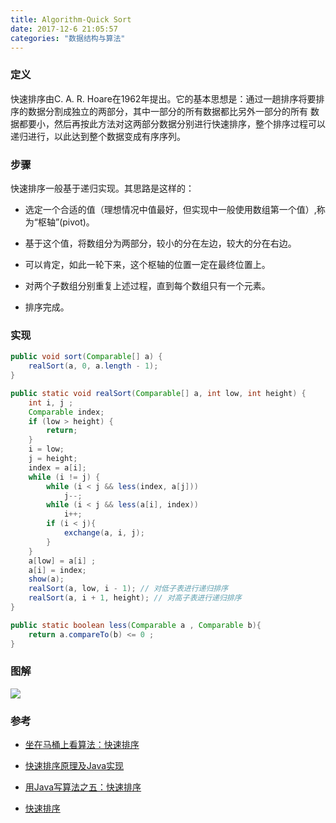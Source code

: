 ```yaml
---
title: Algorithm-Quick Sort
date: 2017-12-6 21:05:57
categories: "数据结构与算法"
---
```


### 定义

快速排序由C. A. R. Hoare在1962年提出。它的基本思想是：通过一趟排序将要排序的数据分割成独立的两部分，其中一部分的所有数据都比另外一部分的所有
数据都要小，然后再按此方法对这两部分数据分别进行快速排序，整个排序过程可以递归进行，以此达到整个数据变成有序序列。

### 步骤

快速排序一般基于递归实现。其思路是这样的：

* 选定一个合适的值（理想情况中值最好，但实现中一般使用数组第一个值）,称为“枢轴”(pivot)。

* 基于这个值，将数组分为两部分，较小的分在左边，较大的分在右边。

* 可以肯定，如此一轮下来，这个枢轴的位置一定在最终位置上。

* 对两个子数组分别重复上述过程，直到每个数组只有一个元素。

* 排序完成。

<!--more-->

### 实现

```java 
public void sort(Comparable[] a) {
    realSort(a, 0, a.length - 1);
}

public static void realSort(Comparable[] a, int low, int height) {
    int i, j ;
    Comparable index;
    if (low > height) {
        return;
    }
    i = low;
    j = height;
    index = a[i];
    while (i != j) {
        while (i < j && less(index, a[j]))
            j--;
        while (i < j && less(a[i], index))
            i++;
        if (i < j){
            exchange(a, i, j);
        }
    }
    a[low] = a[i] ;
    a[i] = index;
    show(a);
    realSort(a, low, i - 1); // 对低子表进行递归排序
    realSort(a, i + 1, height); // 对高子表进行递归排序
}

public static boolean less(Comparable a , Comparable b){
    return a.compareTo(b) <= 0 ;
}
```

### 图解

![](/images/categories/data_structure/009/quick-sort.jpg)

### 参考 

* [坐在马桶上看算法：快速排序](http://developer.51cto.com/art/201403/430986.htm)

* [快速排序原理及Java实现](http://blog.csdn.net/jianyuerensheng/article/details/51258374)

* [用Java写算法之五：快速排序](http://blog.51cto.com/flyingcat2013/1281614)

* [快速排序](https://baike.baidu.com/item/%E5%BF%AB%E9%80%9F%E6%8E%92%E5%BA%8F%E7%AE%97%E6%B3%95/369842?fr=aladdin&fromid=2084344&fromtitle=%E5%BF%AB%E9%80%9F%E6%8E%92%E5%BA%8F)